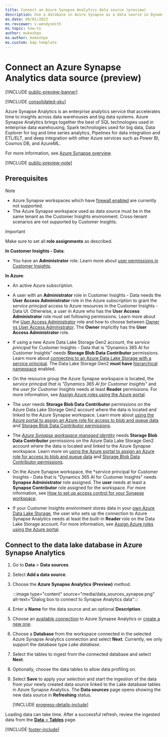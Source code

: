 ```yaml
---
title: Connect an Azure Synapse Analytics data source (preview)
description: Use a database in Azure Synapse as a data source in Dynamics 365 Customer Insights.
ms.date: 09/01/2023
ms.reviewer: v-wendysmith
ms.topic: how-to
author: mukeshpo
ms.author: mukeshpo
ms.custom: bap-template
---
```


# Connect an Azure Synapse Analytics data source (preview)

[!INCLUDE [public-preview-banner](includes/public-preview-banner.md)]

[!INCLUDE [consolidated-sku](./includes/consolidated-sku.md)]

Azure Synapse Analytics is an enterprise analytics service that accelerates time to insights across data warehouses and big data systems. Azure Synapse Analytics brings together the best of SQL technologies used in enterprise data warehousing, Spark technologies used for big data, Data Explorer for log and time series analytics, Pipelines for data integration and ETL/ELT, and deep integration with other Azure services such as Power BI, Cosmos DB, and AzureML.

For more information, see [Azure Synapse overview](/azure/synapse-analytics/overview-what-is).

[!INCLUDE [public-preview-note](includes/public-preview-note.md)]

## Prerequisites

> [!NOTE]
> - Azure Synapse workspaces which have [firewall enabled](/azure/synapse-analytics/security/synapse-workspace-ip-firewall) are currently not supported.
> - The Azure Synapse workspace used as data source must be in the same tenant as the Customer Insights environment. Cross-tenant scenarios are not supported by Customer Insights.

> [!IMPORTANT]
> Make sure to set all **role assignments** as described.  

**In Customer Insights - Data**:

- You have an **Administrator** role. Learn more about [user permissions in Customer Insights](user-roles.md#add-users).

**In Azure**:

- An active Azure subscription.
  
- A user with an **Administrator** role in Customer Insights - Data needs the **User Access Administrator** role in the Azure subscription to grant the *service principal* access to Azure resources in the Customer Insights - Data UI. Otherwise, a user in Azure who has the **User Access Administrator** role must set following permissions. Learn more about the [User Access Administrator](/azure/role-based-access-control/built-in-roles#user-access-administrator) role and how to choose between [Owner vs User Access Administrator](/azure/role-based-access-control/role-assignments-steps#step-2-select-the-appropriate-role). The **Owner** implicitly has the **User Access Administrator** role.

- If using a new Azure Data Lake Storage Gen2 account, the *service principal* for Customer Insights - Data that is "Dynamics 365 AI for Customer Insights" needs **Storage Blob Data Contributor** permissions. Learn more about [connecting to an Azure Data Lake Storage with a service principal](connect-service-principal.md). The Data Lake Storage Gen2 **must have** [hierarchical namespace](/azure/storage/blobs/data-lake-storage-namespace) enabled.

- On the resource group the Azure Synapse workspace is located, the *service principal that is "Dynamics 365 AI for Customer Insights"* and the *user for Customer Insights* needs at least **Reader** permissions. For more information, see [Assign Azure roles using the Azure portal](/azure/role-based-access-control/role-assignments-portal).

- The *user* needs **Storage Blob Data Contributor** permissions on the Azure Data Lake Storage Gen2 account where the data is located and linked to the Azure Synapse workspace. Learn more about [using the Azure portal to assign an Azure role for access to blob and queue data](/azure/storage/common/storage-auth-aad-rbac-portal) and [Storage Blob Data Contributor permissions](/azure/role-based-access-control/built-in-roles#storage-blob-data-contributor).

- The *[Azure Synapse workspace managed identity](/azure/synapse-analytics/security/synapse-workspace-managed-identity)* needs **Storage Blob Data Contributor** permissions on the Azure Data Lake Storage Gen2 account where the data is located and linked to the Azure Synapse workspace. Learn more on [using the Azure portal to assign an Azure role for access to blob and queue data](/azure/storage/common/storage-auth-aad-rbac-portal) and [Storage Blob Data Contributor permissions](/azure/role-based-access-control/built-in-roles#storage-blob-data-contributor).

- On the Azure Synapse workspace, the *service principal for Customer Insights - Data that is "Dynamics 365 AI for Customer Insights" needs **Synapse Administrator** role assigned. The **user** needs at least a **Synapse Contributor** role assigned for the workspace. For more information, see [How to set up access control for your Synapse workspace](/azure/synapse-analytics/security/how-to-set-up-access-control).

- If your Customer Insights environment stores data in your [own Azure Data Lake Storage](own-data-lake-storage.md), the user who sets up the connection to Azure Synapse Analytics needs at least the built-in **Reader** role on the Data Lake Storage account. For more information, see [Assign Azure roles using the Azure portal](/azure/role-based-access-control/role-assignments-portal).

## Connect to the data lake database in Azure Synapse Analytics

1. Go to **Data** > **Data sources**.

1. Select **Add a data source**.

1. Choose the **Azure Synapse Analytics (Preview)** method.

   :::image type="content" source="media/data_sources_synapse.png" alt-text="Dialog box to connect to Synapse Analytics data":::
  
1. Enter a **Name** for the data source and an optional **Description**.

1. Choose an [available connection](connections.md) to Azure Synapse Analytics or [create a new one](export-azure-synapse-analytics.md#set-up-connection-to-azure-synapse).

1. Choose a **Database** from the workspace connected in the selected Azure Synapse Analytics connection and select **Next**. Currently, we only support the database type *Lake database*.

1. Select the tables to ingest from the connected database and select **Next**.

1. Optionally, choose the data tables to allow data profiling on.

1. Select **Save** to apply your selection and start the ingestion of the data from your newly created data source linked to the Lake database tables in Azure Synapse Analytics. The **Data sources** page opens showing the new data source in **Refreshing** status.

   [!INCLUDE [progress-details-include](includes/progress-details-pane.md)]

Loading data can take time. After a successful refresh, review the ingested data from the [**Data** > **Tables**](tables.md) page.

[!INCLUDE [footer-include](includes/footer-banner.md)]
